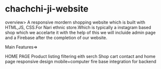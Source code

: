 # chachchi-ji-website

overview>
A responsive mordern shopping website which is built with HTML,JS, CSS.For Nari ethnic store.Which is typically a instagram based shop which we accelarte it with the help of this 
we will incluide admin page and a Firebase after the completion of our website.

Main Features=>

HOME PAGE
Product listing filtering eith serch
Shop cart
contact and home page
responsive design mobile+computer
fire base integration for backend























